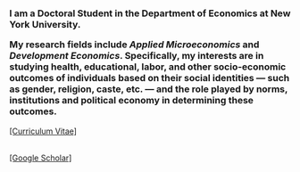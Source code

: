 
<h3> I am a Doctoral Student in the Department of Economics at New York University. 

My research fields include *Applied Microeconomics* and *Development Economics*. Specifically, my interests are in studying health, educational, labor, and other socio-economic outcomes of individuals based on their social identities &mdash; such as gender, religion, caste, etc. &mdash; and the role played by norms, institutions and political economy in determining these outcomes. </h3>

<a href="Files/CV_PhilipMinu.pdf">[Curriculum Vitae]</a>

<br><a href="https://scholar.google.com/citations?user=yqwUdjkAAAAJ&hl=en">[Google Scholar]</a>

